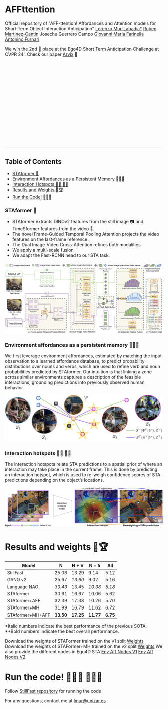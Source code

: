 

# AFFttention
Official repository of "AFF-ttention! Affordances and Attention models for Short-Term Object Interaction Anticipation" 
[Lorenzo Mur-Labadia*](https://sites.google.com/unizar.es/lorenzo-mur-labadia/inicio)
[Ruben Martinez-Cantin](https://webdiis.unizar.es/~rmcantin/)
Josechu Guerrero Campo
[Giovanni Maria Farinella](http://www.dmi.unict.it/~gfarinella)
[Antonino Furnari](https://www.antoninofurnari.it/)


We win the 2nd 🥈 place at the Ego4D Short Term Anticipation Challenge at CVPR 24'.
Check our paper [Arvix](https://arxiv.org/pdf/2406.01194) 📃

![Teaser gif](images_GitHub_Affttention/teaser.gif)

## Table of Contents
- [STAformer 🤖](#staformer-)
- [Environment Affordances as a Persistent Memory 🧠💭🧠](#environment-affordances-as-a-persistent-memory-)
- [Interaction Hotspots 🫳🏻 🖐🏻](#interaction-hotspots-)
- [Results and Weights 🥈🏆](#results-and-weights-)
- [Run the Code! 🧑🏽‍💻](#run-the-code-)

### STAformer 🤖

* STAformer extracts DINOv2 features from the still image 📷 and TimeSformer features from the video 🎥.
* The novel Frame-Guided Temporal Pooling Attention projects the video features on the last-frame reference.
* The Dual Image-Video Cross-Attention refines both modalities
* We apply a multi-scale fusion
* We adapt the Fast-RCNN head to our STA task.

![Backbone](images_GitHub_Affttention/architecture.png)

### Environment affordances as a persistent memory 🧠💭🧠

We first leverage environment affordances, estimated by matching the input observation to a learned affordance database, to predict probability distributions over nouns and verbs, which are used to refine verb and noun probabilities predicted by STAformer. Our intuition is that linking a zone across similar environments captures a description of the feasible interactions, grounding predictions into previously observed human behavior

![Env_Aff](images_GitHub_Affttention/env_aff.png)

### Interaction hotspots 🫳🏻 🖐🏻

The interaction hotspots relate STA predictions to a spatial prior of where an interaction may take place in the current frame. This is done by predicting an interaction hotspot, which is used to re-weigh confidence scores of STA predictions depending on the object’s locations.

![Env_Aff](images_GitHub_Affttention/int_hotspots.png)

# Results and weights 🥈🏆

| Model               | N      | N + V  | N + δ  | All  |
|---------------------|--------|--------|--------|------|
| StillFast           | 25.06  | 13.29  | 9.14   | 5.12 |
| GANO v2             | 25.67  | *13.60* | 9.02   | 5.16 |
| Language NAO        | *30.43* | 13.45  | *10.38* | *5.18*|
| STAformer           | 30.61  | 16.67  | 10.06  | 5.62 |
| STAformer+AFF       | 32.39  | 17.38  | 10.26  | 5.70 |
| STAformer+MH        | 31.99  | 16.79  | 11.62  | 6.72 |
| STAformer+MH+AFF    | **33.50**| **17.25**| **11.77**| **6.75**|

*Italic numbers indicate the best performance of the previous SOTA.
**Bold numbers indicate the best overall performance.

Download the weights of STAFormer trained on the v1 split [Weights](https://drive.google.com/xxxxx)
Download the weights of STAFormer+MH trained on the v2 split [Weights](https://drive.google.com/xxxxx)
We also provide the different nodes in Ego4D STA [Env Aff Nodes V1](https://drive.google.com/xxxxx) [Env Aff Nodes V2](https://drive.google.com/xxxxx) 


# Run the code! 🧑🏽‍💻 🧑🏽‍💻

Follow [StillFast repository](https://github.com/fpv-iplab/stillfast/tree/master) for running the code 

For any questions, contact me at lmur@unizar.es 
